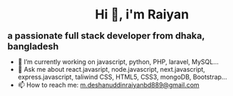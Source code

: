 <h1 style="text-align: center; margin-left:100px;">Hi 👋, i'm Raiyan</h1>
<b style="text-align: center; font-size:20px; margin-left:100px:">a passionate full stack developer from dhaka, bangladesh</b>

- 🔭 I’m currently working on javascript, python, PHP, laravel, MySQL...
- 💬 Ask me about react.javasript, node.javascript, next.javascript, express.javascript, taliwind CSS, HTML5, CSS3, mongoDB, Bootstrap...
- 📫 How to reach me: m.deshanuddinraiyanbd889@gmail.com

